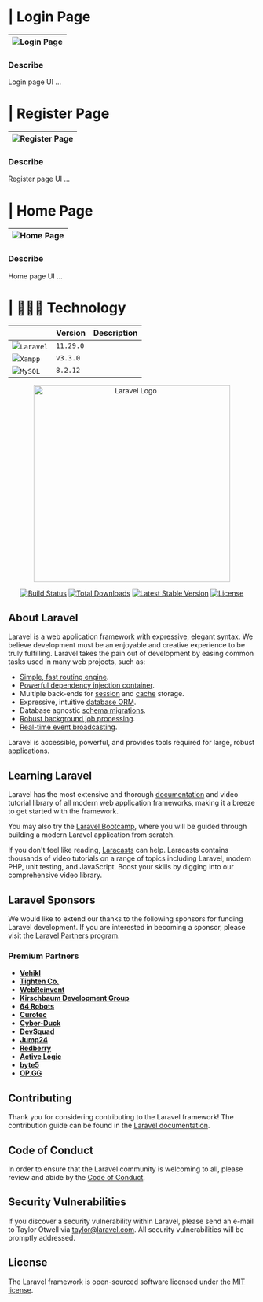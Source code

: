 
# | Login Page

| ![Login Page](https://media.discordapp.net/attachments/1313875577966432337/1313888914620289035/2024-12-04_22-24-20.gif?ex=6751c5e8&is=67507468&hm=170a52195cc4287335d45fdeb4552822b3aab33eee51a04c4a7e28c98ec7e367&=) |
|---|

### Describe
Login page UI ...

# | Register Page

| ![Register Page](https://media.discordapp.net/attachments/1313875577966432337/1313888274103668858/2024-12-04_22-21-47.gif?ex=6751c54f&is=675073cf&hm=51f33a7aeca4918c51afe692758bc34d61b434fad5f38ce38726ffe2dadbe585&=) |
|---|

### Describe
Register page UI ...

# | Home Page

| ![Home Page](https://media.discordapp.net/attachments/1313875577966432337/1313879102188683327/screencapture-127-0-0-1-8000-2024-12-04-21_45_44.png?ex=6751bcc4&is=67506b44&hm=8a69a5cf63d0e10fc285bc97f1dc405261f8d31edc50e4bb4f538706c6ae4cc1&=&format=webp&quality=lossless&width=600&height=1600) |
|---|

### Describe
Home page UI ...



# | 👨🏻‍💻 Technology

|                    | Version   | Description                       |
| :----------------- | :-------- | :-------------------------------- |
| ![](https://media.discordapp.net/attachments/1313875577966432337/1313883036491976715/laravel-icon-1990x2048-xawylrh0.png?ex=6751c06e&is=67506eee&hm=b2cc8f24fa5666748a1b2e3cb73cb9c1986d3dfccfc6c3d24e7b72c450374664&=&format=webp&quality=lossless&width=25&height=25)`Laravel`| `11.29.0` |  |
| ![](https://media.discordapp.net/attachments/1313875577966432337/1313884848343093349/xampp_94513.png?ex=6751c21e&is=6750709e&hm=78f4e5f6c2fcad82b98c15fe52def7583679b8b5f6e99387f55f1c10e78a3a81&=&format=webp&quality=lossless&width=25&height=25)`Xampp`            | `v3.3.0`  |                                   |
| ![](https://media.discordapp.net/attachments/1313875577966432337/1313884848565518406/Mysql-Logo-PNG-Background.png?ex=6751c21e&is=6750709e&hm=9064809d4223b53c6bf4f68bb64f94d21ad4e2f7ef7a059f964796a2f39b23db&=&format=webp&quality=lossless&width=40&height=28)`MySQL`            | `8.2.12`  |                                   |



<p align="center"><a href="https://laravel.com" target="_blank"><img src="https://raw.githubusercontent.com/laravel/art/master/logo-lockup/5%20SVG/2%20CMYK/1%20Full%20Color/laravel-logolockup-cmyk-red.svg" width="400" alt="Laravel Logo"></a></p>

<p align="center">
<a href="https://github.com/laravel/framework/actions"><img src="https://github.com/laravel/framework/workflows/tests/badge.svg" alt="Build Status"></a>
<a href="https://packagist.org/packages/laravel/framework"><img src="https://img.shields.io/packagist/dt/laravel/framework" alt="Total Downloads"></a>
<a href="https://packagist.org/packages/laravel/framework"><img src="https://img.shields.io/packagist/v/laravel/framework" alt="Latest Stable Version"></a>
<a href="https://packagist.org/packages/laravel/framework"><img src="https://img.shields.io/packagist/l/laravel/framework" alt="License"></a>
</p>

## About Laravel

Laravel is a web application framework with expressive, elegant syntax. We believe development must be an enjoyable and creative experience to be truly fulfilling. Laravel takes the pain out of development by easing common tasks used in many web projects, such as:

- [Simple, fast routing engine](https://laravel.com/docs/routing).
- [Powerful dependency injection container](https://laravel.com/docs/container).
- Multiple back-ends for [session](https://laravel.com/docs/session) and [cache](https://laravel.com/docs/cache) storage.
- Expressive, intuitive [database ORM](https://laravel.com/docs/eloquent).
- Database agnostic [schema migrations](https://laravel.com/docs/migrations).
- [Robust background job processing](https://laravel.com/docs/queues).
- [Real-time event broadcasting](https://laravel.com/docs/broadcasting).

Laravel is accessible, powerful, and provides tools required for large, robust applications.

## Learning Laravel

Laravel has the most extensive and thorough [documentation](https://laravel.com/docs) and video tutorial library of all modern web application frameworks, making it a breeze to get started with the framework.

You may also try the [Laravel Bootcamp](https://bootcamp.laravel.com), where you will be guided through building a modern Laravel application from scratch.

If you don't feel like reading, [Laracasts](https://laracasts.com) can help. Laracasts contains thousands of video tutorials on a range of topics including Laravel, modern PHP, unit testing, and JavaScript. Boost your skills by digging into our comprehensive video library.

## Laravel Sponsors

We would like to extend our thanks to the following sponsors for funding Laravel development. If you are interested in becoming a sponsor, please visit the [Laravel Partners program](https://partners.laravel.com).

### Premium Partners

- **[Vehikl](https://vehikl.com/)**
- **[Tighten Co.](https://tighten.co)**
- **[WebReinvent](https://webreinvent.com/)**
- **[Kirschbaum Development Group](https://kirschbaumdevelopment.com)**
- **[64 Robots](https://64robots.com)**
- **[Curotec](https://www.curotec.com/services/technologies/laravel/)**
- **[Cyber-Duck](https://cyber-duck.co.uk)**
- **[DevSquad](https://devsquad.com/hire-laravel-developers)**
- **[Jump24](https://jump24.co.uk)**
- **[Redberry](https://redberry.international/laravel/)**
- **[Active Logic](https://activelogic.com)**
- **[byte5](https://byte5.de)**
- **[OP.GG](https://op.gg)**

## Contributing

Thank you for considering contributing to the Laravel framework! The contribution guide can be found in the [Laravel documentation](https://laravel.com/docs/contributions).

## Code of Conduct

In order to ensure that the Laravel community is welcoming to all, please review and abide by the [Code of Conduct](https://laravel.com/docs/contributions#code-of-conduct).

## Security Vulnerabilities

If you discover a security vulnerability within Laravel, please send an e-mail to Taylor Otwell via [taylor@laravel.com](mailto:taylor@laravel.com). All security vulnerabilities will be promptly addressed.

## License

The Laravel framework is open-sourced software licensed under the [MIT license](https://opensource.org/licenses/MIT).
